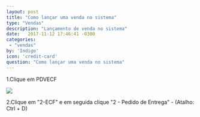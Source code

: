```yaml
---
layout: post
title: "Como lançar uma venda no sistema"
type: "Vendas"
description: "Lançamento de venda no sistema"
date:   2017-11-12 17:46:41 -0300
categories:
 - "vendas"
by: 'Indigo'
icon: 'credit-card'
question: "Como lançar uma venda no sistema"
---
```


1.Clique em PDVECF

  ![]({{site.baseurl}}/assets/img/vendas/-02/1.2.01.png)

2.Clique em "2-ECF" e em seguida clique "2 - Pedido de Entrega" - (Atalho: Ctrl + D)
